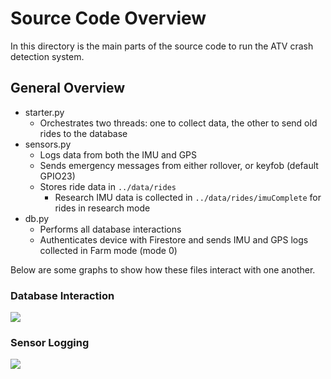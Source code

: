 # Source Code Overview
In this directory is the main parts of the source code to run the ATV crash detection system.

## General Overview
* starter.py
    * Orchestrates two threads: one to collect data, the other to send old rides to the database
* sensors.py
    * Logs data from both the IMU and GPS
    * Sends emergency messages from either rollover, or keyfob (default GPIO23)
    * Stores ride data in `../data/rides`
        * Research IMU data is collected in `../data/rides/imuComplete` for rides in research mode
* db.py
    * Performs all database interactions
    * Authenticates device with Firestore and sends IMU and GPS logs collected in Farm mode (mode 0)


Below are some graphs to show how these files interact with one another.

### Database Interaction
[![](https://mermaid.ink/img/eyJjb2RlIjoic2VxdWVuY2VEaWFncmFtXG4uLi9kYXRhL2N1cnJlbnQtLT4-Li4vZGF0YS91bnNlbnQ6IG1vdmUgZmlsZXNcbnN0YXJ0ZXIucHktLT4-Li4vZGF0YS91bnNlbnQ6IGZldGNoIGZpbGVzXG4uLi9kYXRhL3Vuc2VudC0tPj5zdGFydGVyLnB5OiByZXR1cm4gZmlsZXNcbnN0YXJ0ZXIucHktPj5kYi5weTogc2VuZCBjdXJyZW50IGZpbGVcbmRiLnB5LT4-ZmlyZXN0b3JlOiBhZ0NlcnQuanNvblxuZmlyZXN0b3JlLT4-ZGIucHk6IGF1dGhvcml6YXRpb25cbmRiLnB5LT4-ZmlyZXN0b3JlOiBzZW5kIGZpbGVcbmRiLnB5LT4-c3RhcnRlci5weTogcmV0dXJuIGNvbnRyb2xcbi4uL2RhdGEvdW5zZW50LS0-Pi4uL2RhdGEvc2VudDogbW92ZSBmaWxlXG5cblx0XHQiLCJtZXJtYWlkIjp7InRoZW1lIjoiZGVmYXVsdCJ9fQ)](https://mermaid-js.github.io/mermaid-live-editor/#/edit/eyJjb2RlIjoic2VxdWVuY2VEaWFncmFtXG4uLi9kYXRhL2N1cnJlbnQtLT4-Li4vZGF0YS91bnNlbnQ6IG1vdmUgZmlsZXNcbnN0YXJ0ZXIucHktLT4-Li4vZGF0YS91bnNlbnQ6IGZldGNoIGZpbGVzXG4uLi9kYXRhL3Vuc2VudC0tPj5zdGFydGVyLnB5OiByZXR1cm4gZmlsZXNcbnN0YXJ0ZXIucHktPj5kYi5weTogc2VuZCBjdXJyZW50IGZpbGVcbmRiLnB5LT4-ZmlyZXN0b3JlOiBhZ0NlcnQuanNvblxuZmlyZXN0b3JlLT4-ZGIucHk6IGF1dGhvcml6YXRpb25cbmRiLnB5LT4-ZmlyZXN0b3JlOiBzZW5kIGZpbGVcbmRiLnB5LT4-c3RhcnRlci5weTogcmV0dXJuIGNvbnRyb2xcbi4uL2RhdGEvdW5zZW50LS0-Pi4uL2RhdGEvc2VudDogbW92ZSBmaWxlXG5cblx0XHQiLCJtZXJtYWlkIjp7InRoZW1lIjoiZGVmYXVsdCJ9fQ)

### Sensor Logging
[![](https://mermaid.ink/img/eyJjb2RlIjoic2VxdWVuY2VEaWFncmFtXG5zdGFydGVyLnB5LT4-c2Vuc29ycy5weTogc3RhcnQgc2FtcGxpbmdcbmxvb3AgdW50aWwgcG93ZXIgbG9zc1xuXHRcdHNlbnNvcnMucHktPj5JTVU6IGNvbGxlY3Qgc2FtcGxlXG4gICAgICAgIElNVS0-PnNlbnNvcnMucHk6IHJldHVybiBkYXRhXG4gICAgICAgIHNlbnNvcnMucHktPj5HUFM6IGNvbGxlY3Qgc2FtcGxlXG5cdFx0R1BTLT4-c2Vuc29ycy5weTogcmV0dXJuIGRhdGEgKGlmIGNvbm5lY3RlZClcblx0XHRzZW5zb3JzLnB5LT4-c2Vuc29ycy5weTogY2hlY2sgZm9yIHJvbGxvdmVyXG5cdFx0YWx0IHJvbGxcblx0XHRcdHNlbnNvcnMucHktLT4-c2Vuc29ycy5weTogaW5jcmVtZW50IGNvdW50ZXJcblx0XHRlbHNlIG5vIHJvbGxcblx0XHRcdHNlbnNvcnMucHktLT4-c2Vuc29ycy5weTogZGVjcmVtZW50IGNvdW50ZXJcblx0XHRlbmRcblx0XHRzZW5zb3JzLnB5LT4-c2Vuc29ycy5weTogY2hlY2sgaWYgdGhyZXNob2xkIHJlYWNoZWRcblx0XHRhbHQgcmVhY2hlZCBvciBrZXkgZm9iIEdQSU8gc2V0IGhpZ2hcblx0XHRcdHNlbnNvcnMucHktPj4uLi9yaWRlcy9jdXJyZW50OiB3cml0ZSBHUFMgYW5kIElNVSBkYXRhXG5cdFx0XHRzZW5zb3JzLnB5LT4-Um9ja0JMT0NLOiBzZW5kIGFsZXJ0XG5cdFx0XHRSb2NrQkxPQ0stPj5JcmlkaXVtIE5ldHdvcms6IHRyYW5zbWl0IG1lc3NhZ2Vcblx0XHRlbHNlIG5vdCByZWFjaGVkXG5cdFx0XHRzZW5zb3JzLnB5LS0-PnNlbnNvcnMucHk6IGNvbnRpbnVlXG5cdFx0ZW5kXG5cdFx0c2Vuc29ycy5weS0-Pi4uL3JpZGVzL2N1cnJlbnQ6IHdyaXRlIEdQUyBhbmQgSU1VIGRhdGFcbmVuZCIsIm1lcm1haWQiOnsidGhlbWUiOiJkZWZhdWx0In0sInVwZGF0ZUVkaXRvciI6ZmFsc2V9)](https://mermaid-js.github.io/mermaid-live-editor/#/edit/eyJjb2RlIjoic2VxdWVuY2VEaWFncmFtXG5zdGFydGVyLnB5LT4-c2Vuc29ycy5weTogc3RhcnQgc2FtcGxpbmdcbmxvb3AgdW50aWwgcG93ZXIgbG9zc1xuXHRcdHNlbnNvcnMucHktPj5JTVU6IGNvbGxlY3Qgc2FtcGxlXG4gICAgICAgIElNVS0-PnNlbnNvcnMucHk6IHJldHVybiBkYXRhXG4gICAgICAgIHNlbnNvcnMucHktPj5HUFM6IGNvbGxlY3Qgc2FtcGxlXG5cdFx0R1BTLT4-c2Vuc29ycy5weTogcmV0dXJuIGRhdGEgKGlmIGNvbm5lY3RlZClcblx0XHRzZW5zb3JzLnB5LT4-c2Vuc29ycy5weTogY2hlY2sgZm9yIHJvbGxvdmVyXG5cdFx0YWx0IHJvbGxcblx0XHRcdHNlbnNvcnMucHktLT4-c2Vuc29ycy5weTogaW5jcmVtZW50IGNvdW50ZXJcblx0XHRlbHNlIG5vIHJvbGxcblx0XHRcdHNlbnNvcnMucHktLT4-c2Vuc29ycy5weTogZGVjcmVtZW50IGNvdW50ZXJcblx0XHRlbmRcblx0XHRzZW5zb3JzLnB5LT4-c2Vuc29ycy5weTogY2hlY2sgaWYgdGhyZXNob2xkIHJlYWNoZWRcblx0XHRhbHQgcmVhY2hlZCBvciBrZXkgZm9iIEdQSU8gc2V0IGhpZ2hcblx0XHRcdHNlbnNvcnMucHktPj4uLi9yaWRlcy9jdXJyZW50OiB3cml0ZSBHUFMgYW5kIElNVSBkYXRhXG5cdFx0XHRzZW5zb3JzLnB5LT4-Um9ja0JMT0NLOiBzZW5kIGFsZXJ0XG5cdFx0XHRSb2NrQkxPQ0stPj5JcmlkaXVtIE5ldHdvcms6IHRyYW5zbWl0IG1lc3NhZ2Vcblx0XHRlbHNlIG5vdCByZWFjaGVkXG5cdFx0XHRzZW5zb3JzLnB5LS0-PnNlbnNvcnMucHk6IGNvbnRpbnVlXG5cdFx0ZW5kXG5cdFx0c2Vuc29ycy5weS0-Pi4uL3JpZGVzL2N1cnJlbnQ6IHdyaXRlIEdQUyBhbmQgSU1VIGRhdGFcbmVuZCIsIm1lcm1haWQiOnsidGhlbWUiOiJkZWZhdWx0In0sInVwZGF0ZUVkaXRvciI6ZmFsc2V9)

